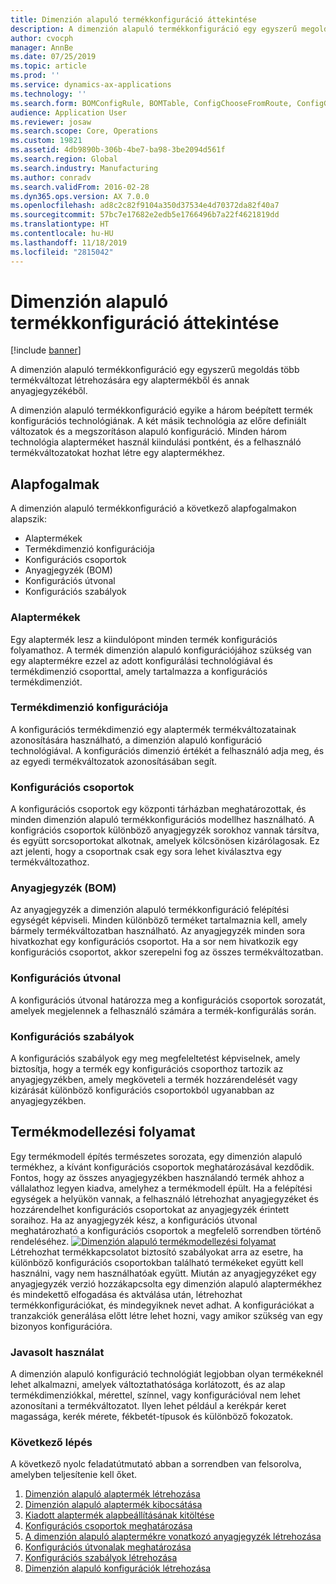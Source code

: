 ```yaml
---
title: Dimenzión alapuló termékkonfiguráció áttekintése
description: A dimenzión alapuló termékkonfiguráció egy egyszerű megoldás több termékváltozat létrehozására egy alaptermékből és annak anyagjegyzékéből.
author: cvocph
manager: AnnBe
ms.date: 07/25/2019
ms.topic: article
ms.prod: ''
ms.service: dynamics-ax-applications
ms.technology: ''
ms.search.form: BOMConfigRule, BOMTable, ConfigChooseFromRoute, ConfigGroup, ConfigHierarchy, EcoResDimensionBasedConfiguration
audience: Application User
ms.reviewer: josaw
ms.search.scope: Core, Operations
ms.custom: 19821
ms.assetid: 4db9890b-306b-4be7-ba98-3be2094d561f
ms.search.region: Global
ms.search.industry: Manufacturing
ms.author: conradv
ms.search.validFrom: 2016-02-28
ms.dyn365.ops.version: AX 7.0.0
ms.openlocfilehash: ad8c2c82f9104a350d37534e4d70372da82f40a7
ms.sourcegitcommit: 57bc7e17682e2edb5e1766496b7a22f4621819dd
ms.translationtype: HT
ms.contentlocale: hu-HU
ms.lasthandoff: 11/18/2019
ms.locfileid: "2815042"
---
```

# <a name="dimension-based-product-configuration-overview"></a>Dimenzión alapuló termékkonfiguráció áttekintése

[!include [banner](../includes/banner.md)]

A dimenzión alapuló termékkonfiguráció egy egyszerű megoldás több termékváltozat létrehozására egy alaptermékből és annak anyagjegyzékéből.

A dimenzión alapuló termékkonfiguráció egyike a három beépített termék konfigurációs technológiának. A két másik technológia az előre definiált változatok és a megszorításon alapuló konfiguráció. Minden három technológia alapterméket használ kiindulási pontként, és a felhasználó termékváltozatokat hozhat létre egy alaptermékhez.

## <a name="key-concepts"></a>Alapfogalmak
A dimenzión alapuló termékkonfiguráció a következő alapfogalmakon alapszik:

-   Alaptermékek
-   Termékdimenzió konfigurációja
-   Konfigurációs csoportok
-   Anyagjegyzék (BOM)
-   Konfigurációs útvonal
-   Konfigurációs szabályok

### <a name="product-masters"></a>Alaptermékek

Egy alaptermék lesz a kiindulópont minden termék konfigurációs folyamathoz. A termék dimenzión alapuló konfigurációjához szükség van egy alaptermékre ezzel az adott konfigurálási technológiával és termékdimenzió csoporttal, amely tartalmazza a konfigurációs termékdimenziót.

### <a name="configuration-product-dimension"></a>Termékdimenzió konfigurációja

A konfigurációs termékdimenzió egy alaptermék termékváltozatainak azonosítására használható, a dimenzión alapuló konfiguráció technológiával. A konfigurációs dimenzió értékét a felhasználó adja meg, és az egyedi termékváltozatok azonosításában segít.

### <a name="configuration-groups"></a>Konfigurációs csoportok

A konfigurációs csoportok egy központi tárházban meghatározottak, és minden dimenzión alapuló termékkonfigurációs modellhez használható. A konfigrációs csoportok különböző anyagjegyzék sorokhoz vannak társítva, és együtt sorcsoportokat alkotnak, amelyek kölcsönösen kizárólagosak. Ez azt jelenti, hogy a csoportnak csak egy sora lehet kiválasztva egy termékváltozathoz.

### <a name="bill-of-materials-bom"></a>Anyagjegyzék (BOM)

Az anyagjegyzék a dimenzión alapuló termékkonfiguráció felépítési egységét képviseli. Minden különböző terméket tartalmaznia kell, amely bármely termékváltozatban használható. Az anyagjegyzék minden sora hivatkozhat egy konfigurációs csoportot. Ha a sor nem hivatkozik egy konfigurációs csoportot, akkor szerepelni fog az összes termékváltozatban.

### <a name="configuration-route"></a>Konfigurációs útvonal

A konfigurációs útvonal határozza meg a konfigurációs csoportok sorozatát, amelyek megjelennek a felhasználó számára a termék-konfigurálás során.

### <a name="configuration-rules"></a>Konfigurációs szabályok

A konfigurációs szabályok egy meg megfeleltetést képviselnek, amely biztosítja, hogy a termék egy konfigurációs csoporthoz tartozik az anyagjegyzékben, amely megköveteli a termék hozzárendelését vagy kizárását különböző konfigurációs csoportokból ugyanabban az anyagjegyzékben.

## <a name="product-modeling-process"></a>Termékmodellezési folyamat
Egy termékmodell építés természetes sorozata, egy dimenzión alapuló termékhez, a kívánt konfigurációs csoportok meghatározásával kezdődik. Fontos, hogy az összes anyagjegyzékben használandó termék ahhoz a vállalathoz legyen kiadva, amelyhez a termékmodell épült. Ha a felépítési egységek a helyükön vannak, a felhasználó létrehozhat anyagjegyzéket és hozzárendelhet konfigurációs csoportokat az anyagjegyzék érintett soraihoz. Ha az anyagjegyzék kész, a konfigurációs útvonal meghatározható a konfigurációs csoportok a megfelelő sorrendben történő rendeléséhez. [![Dimenzión alapuló termékmodellezési folyamat](./media/dimension-based-product-modeling-process-v1.png)](./media/dimension-based-product-modeling-process-v1.png) Létrehozhat termékkapcsolatot biztosító szabályokat arra az esetre, ha különböző konfigurációs csoportokban található termékeket együtt kell használni, vagy nem használhatóak együtt. Miután az anyagjegyzéket egy anyagjegyzék verzió hozzákapcsolta egy dimenzión alapuló alaptermékhez és mindekettő elfogadása és aktválása után, létrehozhat termékkonfigurációkat, és mindegyiknek nevet adhat. A konfigurációkat a tranzakciók generálása előtt létre lehet hozni, vagy amikor szükség van egy bizonyos konfigurációra.

### <a name="suggested-use"></a>Javasolt használat

A dimenzión alapuló konfiguráció technológiát legjobban olyan termékeknél lehet alkalmazni, amelyek változtathatósága korlátozott, és az alap termékdimenziókkal, mérettel, színnel, vagy konfigurációval nem lehet azonosítani a termékváltozatot. Ilyen lehet például a kerékpár keret magassága, kerék mérete, fékbetét-típusok és különböző fokozatok.

### <a name="next-step"></a>Következő lépés 

A következő nyolc feladatútmutató abban a sorrendben van felsorolva, amelyben teljesítenie kell őket. 

1.  [Dimenzión alapuló alaptermék létrehozása](tasks/create-dimension-based-product-master.md)
2.  [Dimenzión alapuló alaptermék kibocsátása](tasks/release-dimension-based-product-master.md)
3.  [Kiadott alaptermék alapbeállításának kitöltése](tasks/complete-basic-setup-released-product-master.md)
4.  [Konfigurációs csoportok meghatározása](tasks/define-configuration-groups.md)
5.  [A dimenzión alapuló alaptermékre vonatkozó anyagjegyzék létrehozása](tasks/create-bill-materials-dimension-based-product-master.md)
6.  [Konfigurációs útvonalak meghatározása](tasks/define-configuration-route.md)
7.  [Konfigurációs szabályok létrehozása](tasks/create-configuration-rules.md)
8.  [Dimenzión alapuló konfigurációk létrehozása](tasks/create-dimension-based-configurations.md)

